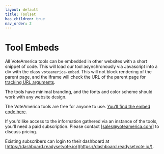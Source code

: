 ```yaml
---
layout: default
title: Toolset
has_children: true
nav_order: 2
---
```


# Tool Embeds

All VoteAmerica tools can be embedded in other websites with a short snippet of code. This will load our tool asynchronously via Javascript into a div with the class `voteamerica-embed`. This will not block rendering of the parent page, and the iframe will check the URL of the parent page for [tracking URL arguments](/embed/tracking/).

The tools have minimal branding, and the fonts and color scheme should work with any website design.

The VoteAmerica tools are free for anyone to use.  [You'll find the embed code here](https://www.voteamerica.com/embeds/).  

If you'd like access to the information gathered via an instance of the tools, you'll need a paid subscription.  Please contact [sales@voteamerica.com] to discuss pricing.

Existing subscribers can login to their dashboard at [https://dashboard.readysetvote.io/](https://dashboard.readysetvote.io/).
